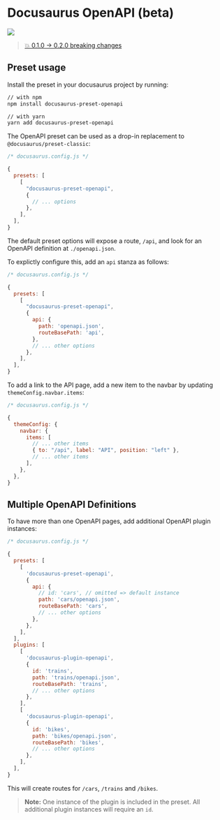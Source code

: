 # Docusaurus OpenAPI (beta)

![](https://user-images.githubusercontent.com/4212769/85324376-b9e3d900-b497-11ea-9765-c42a8ad1ff61.png)

> [💥 0.1.0 -> 0.2.0 breaking changes](./CHANGELOG.md)

## Preset usage

Install the preset in your docusaurus project by running:

```sh
// with npm
npm install docusaurus-preset-openapi

// with yarn
yarn add docusaurus-preset-openapi
```

The OpenAPI preset can be used as a drop-in replacement to `@docusaurus/preset-classic`:

```js
/* docusaurus.config.js */

{
  presets: [
    [
      "docusaurus-preset-openapi",
      {
        // ... options
      },
    ],
  ],
}
```

The default preset options will expose a route, `/api`, and look for an OpenAPI definition at `./openapi.json`.

To explictly configure this, add an `api` stanza as follows:

```js
/* docusaurus.config.js */

{
  presets: [
    [
      "docusaurus-preset-openapi",
      {
        api: {
          path: 'openapi.json',
          routeBasePath: 'api',
        },
        // ... other options
      },
    ],
  ],
}
```

To add a link to the API page, add a new item to the navbar by updating `themeConfig.navbar.items`:

```js
/* docusaurus.config.js */

{
  themeConfig: {
    navbar: {
      items: [
        // ... other items
        { to: "/api", label: "API", position: "left" },
        // ... other items
      ],
    },
  },
}
```

## Multiple OpenAPI Definitions

To have more than one OpenAPI pages, add additional OpenAPI plugin instances:

```js
/* docusaurus.config.js */

{
  presets: [
    [
      'docusaurus-preset-openapi',
      {
        api: {
          // id: 'cars', // omitted => default instance
          path: 'cars/openapi.json',
          routeBasePath: 'cars',
          // ... other options
        },
      },
    ],
  ],
  plugins: [
    [
      'docusaurus-plugin-openapi',
      {
        id: 'trains',
        path: 'trains/openapi.json',
        routeBasePath: 'trains',
        // ... other options
      },
    ],
    [
      'docusaurus-plugin-openapi',
      {
        id: 'bikes',
        path: 'bikes/openapi.json',
        routeBasePath: 'bikes',
        // ... other options
      },
    ],
  ],
}
```

This will create routes for `/cars`, `/trains` and `/bikes`.

> **Note:** One instance of the plugin is included in the preset. All additional plugin instances will require an `id`.
